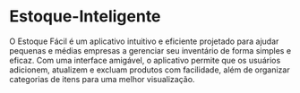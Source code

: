 # Estoque-Inteligente
O Estoque Fácil é um aplicativo intuitivo e eficiente projetado para ajudar pequenas e médias empresas a gerenciar seu inventário de forma simples e eficaz. Com uma interface amigável, o aplicativo permite que os usuários adicionem, atualizem e excluam produtos com facilidade, além de organizar categorias de itens para uma melhor visualização.
